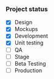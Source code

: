 ### Project status

- [x] Design
- [x] Mockups
- [x] Development
- [x] Unit testing
- [ ] QA
- [ ] Stage
- [ ] Beta Testing
- [ ] Production
